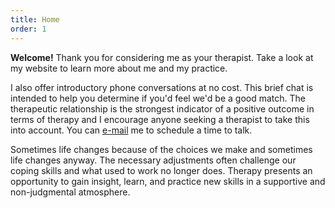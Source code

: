 ```yaml
---
title: Home
order: 1
---
```


**Welcome!** Thank you for considering me as your therapist. Take a look at my website to learn more about me and my practice.

I also offer introductory phone conversations at no cost. This brief chat is intended to help you determine if you'd feel we'd be a good match. The therapeutic relationship is the strongest indicator of a positive outcome in terms of therapy and I encourage anyone seeking a therapist to take this into account. You can [e-mail](mailto:sarahmeharg@gmail.com) me to schedule a time to talk. 

Sometimes life changes because of the choices we make and sometimes life changes anyway. The necessary adjustments often challenge our coping skills and what used to work no longer does. Therapy presents an opportunity to gain insight, learn, and practice new skills in a supportive and non-judgmental atmosphere. 
